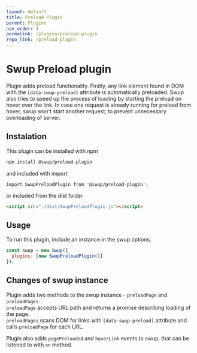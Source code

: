 ```yaml
---
layout: default
title: Preload Plugin
parent: Plugins
nav_order: 4
permalink: /plugins/preload-plugin
repo_link: /preload-plugin
---
```


# Swup Preload plugin
Plugin adds preload functionality. Firstly, any link element found in DOM with the `[data-swup-preload]` attribute is automatically preloaded. 
Swup also tries to speed up the process of loading by starting the preload on hover over the link. 
In case one request is already running for preload from hover, swup won't start another request, to prevent unnecessary overloading of server.  

## Instalation
This plugin can be installed with npm

```bash
npm install @swup/preload-plugin
```

and included with import

```shell
import SwupPreloadPlugin from '@swup/preload-plugin';
```

or included from the dist folder

```html
<script src="./dist/SwupPreloadPlugin.js"></script>
```

## Usage

To run this plugin, include an instance in the swup options.

```javascript
const swup = new Swup({
  plugins: [new SwupPreloadPlugin()]
});
```

## Changes of swup instance
Plugin adds two methods to the swup instance - `preloadPage` and `preloadPages`.   
`preloadPage` accepts URL path and returns a promise describing loading of the page.   
`preloadPages` scans DOM for links with `[data-swup-preload]` attribute and calls `preloadPage` for each URL. 

Plugin also adds `pagePreloaded` and `hoverLink` events to swup, that can be listened to with `on` method. 
 
